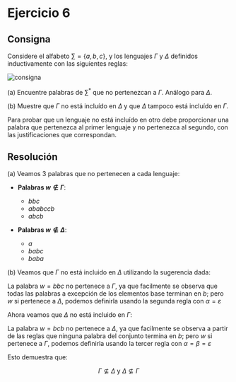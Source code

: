 # Ejercicio 6

## Consigna

Considere el alfabeto $\sum = \{a,b,c\}$, y los lenguajes $\Gamma$ y $\Delta$ definidos inductivamente con las siguientes reglas:

![consigna](images\ej6.png)

(a) Encuentre palabras de $\sum^*$ que no pertenezcan a $\Gamma$. Análogo para $\Delta$.

(b) Muestre que $\Gamma$ no está incluído en $\Delta$ y que $\Delta$ tampoco está incluído en $\Gamma$.

Para probar que un lenguaje no está incluído en otro debe proporcionar una palabra que pertenezca al primer lenguaje y no pertenezca al segundo, con las justificaciones que correspondan.

## Resolución

(a) Veamos 3 palabras que no pertenecen a cada lenguaje:

- **Palabras $w \notin \Gamma$**:
    - $bbc$
    - $ababccb$
    - $abcb$

- **Palabras $w \notin \Delta$**:
    - $a$
    - $babc$
    - $baba$

(b) Veamos que $\Gamma$ no está incluido en $\Delta$ utilizando la sugerencia dada:

La palabra $w=bbc$ no pertenece a $\Gamma$, ya que facilmente se observa que todas las palabras a excepción de los elementos base terminan en $b$; pero $w$ si pertenece a $\Delta$, podemos definirla usando la segunda regla con $\alpha = \varepsilon$

Ahora veamos que $\Delta$ no está incluido en $\Gamma$:

La palabra $w=bcb$ no pertenece a $\Delta$, ya que facilmente se observa a partir de las reglas que ninguna palabra del conjunto termina en $b$; pero $w$ si pertenece a $\Gamma$, podemos definirla usando la tercer regla con $\alpha = \beta = \varepsilon$

Esto demuestra que:

$$\Gamma\nsubseteq\Delta\text{ y }\Delta \nsubseteq\Gamma$$